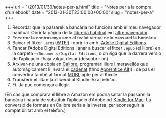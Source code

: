 +++
url = "/2013/01/30/notes-per-a.html"
title = "Notes per a la compra d'un ebook"
date = "2013-01-30T23:00:00+00:00"
slug = "notes-per-a"
+++

1. Recordar que la passarel·la bancària no funciona amb el meu navegador habitual. Obrir la pàgina de la [llibreria habitual](http://www.laie.es/) en l’[altre navegador](http://www.mozilla.org/firefox/).
2. Encertar la contrasenya amb el teclat virtual de la passarel·la bancària.
3. Baixar el fitxer `.acms` ([WTF!](http://wiki.mobileread.com/wiki/ACSM)) i obrir-lo amb l’[Adobe Digital Editions](http://wiki.mobileread.com/wiki/Adobe_Digital_Editions).
4. Tancar l’Adobe Digital Editions i anar a buscar el fitxer `.epub` (el llibre) en la carpeta `~/Documents/Digital Editions`, o on siga que la darrera versió de l’aplicació l’haja volgut desar (descobrir on).
5. Arxivar-ne una còpia en [Calibre](http://calibre-ebook.com/), programari lliure i meravellós que automàgicament li llevarà el [cadenat](http://ca.wikipedia.org/wiki/Gesti%C3%B3_de_drets_digitals) (thnx [Apprentice Alf](http://apprenticealf.wordpress.com/)!) i de pas el convertirà també al format [MOBI](http://wiki.mobileread.com/wiki/MOBI), apte per al Kindle.
6. Transferir el llibre ja alliberat al Kindle i/o al telèfon.
7. Fi. Ja puc començar a llegir.

(En cas que comprara el llibre a Amazon em podria saltar la passarel·la bancària i hauria de substituir l’aplicació d’Adobe pel [Kindle for Mac](http://wiki.mobileread.com/wiki/Kindle_for_PC). La conversió de formats en Calibre seria a la inversa, per aconseguir la compatibilitat amb el telèfon.)